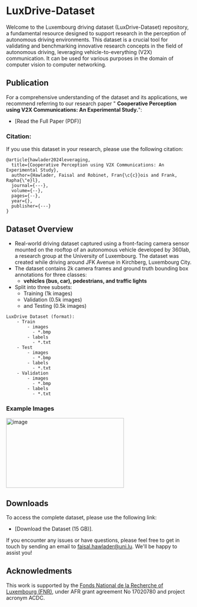 # LuxDrive-Dataset

Welcome to the Luxembourg driving dataset (LuxDrive-Dataset) repository, a fundamental resource designed to support research in the perception of autonomous driving environments. This dataset is a crucial tool for validating and benchmarking innovative research concepts in the field of autonomous driving, leveraging vehicle-to-everything (V2X) communication. It can be used for various purposes in the domain of computer vision to computer networking.

## Publication
For a comprehensive understanding of the dataset and its applications, we recommend referring to our research paper " **Cooperative Perception using V2X Communications: An Experimental Study.**":
- [Read the Full Paper (PDF)]

### Citation:
If you use this dataset in your research, please use the following citation:

```text
@article{hawlader2024leveraging,
  title={Cooperative Perception using V2X Communications: An Experimental Study},
  author={Hawlader, Faisal and Robinet, Fran{\c{c}}ois and Frank, Rapha{\"e}l},
  journal={---},
  volume={--},
  pages={--},
  year={},
  publisher={---}
}
```
## Dataset Overview
- Real-world driving dataset captured using a front-facing camera sensor mounted on the rooftop of an autonomous vehicle developed by 360lab, a research group at the University of Luxembourg. The dataset was created while driving around JFK Avenue in Kirchberg, Luxembourg City. 
- The dataset contains 2k camera frames and ground truth bounding box annotations for three classes:
  - **vehicles (bus, car), pedestrians, and traffic lights**
- Split into three subsets:
    - Training (1k images)
    - Validation (0.5k images)
    - and Testing (0.5k images)
```text
LuxDrive Dataset (format):
    - Train
        - images
          - *.bmp
        - labels
          - *.txt
    - Test
        - images
          - *.bmp
        - labels
          - *.txt
    - Validation
        - images
          - *.bmp
        - labels
          - *.txt
```
### Example Images
<img height="190" width="320" alt="image" src="https://github.com/FaisalHawlader/LuxDrive-Dataset/assets/43897254/1199af98-36db-4ccb-b729-e7671a6c1bf4)">


## Downloads
To access the complete dataset, please use the following link:
- [Download the Dataset (15 GB)].

If you encounter any issues or have questions, please feel free to get in touch by sending an email to faisal.hawlader@uni.lu. We'll be happy to assist you!
## Acknowledments
This work is supported by the [Fonds National de la Recherche of Luxembourg (FNR)](https://www.fnr.lu/), under AFR grant agreement No 17020780 and project acronym ACDC.
